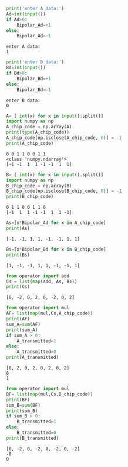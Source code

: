 ```python
print('enter A data:')
Ad=int(input())
if Ad>0:
    Bipolar_Ad=+1
else:
    Bipolar_Ad=-1

```

    enter A data:
    1
    


```python
print('enter B data:')
Bd=int(input())
if Bd>0:
    Bipolar_Bd=+1
else:
    Bipolar_Bd=-1
```

    enter B data:
    0
    


```python
A= [ int(x) for x in input().split()] 
import numpy as np
A_chip_code = np.array(A)
print(type(A_chip_code))
A_chip_code[np.isclose(A_chip_code, 0)] = -1
print(A_chip_code)
```

    0 0 1 1 0 0 1 1
    <class 'numpy.ndarray'>
    [-1 -1  1  1 -1 -1  1  1]
    


```python
B= [ int(x) for x in input().split()] 
import numpy as np
B_chip_code = np.array(B)
B_chip_code[np.isclose(B_chip_code, 0)] = -1
print(B_chip_code)
```

    0 1 1 0 0 1 1 0
    [-1  1  1 -1 -1  1  1 -1]
    


```python
As=[x*Bipolar_Ad for x in A_chip_code]
print(As)
```

    [-1, -1, 1, 1, -1, -1, 1, 1]
    


```python
Bs=[x*Bipolar_Bd for x in B_chip_code]
print(Bs)
```

    [1, -1, -1, 1, 1, -1, -1, 1]
    


```python
from operator import add 
Cs = list(map(add, As, Bs)) 
print(Cs)
```

    [0, -2, 0, 2, 0, -2, 0, 2]
    


```python
from operator import mul 
AF= list(map(mul,Cs,A_chip_code))
print(AF)
sum_A=sum(AF)
print(sum_A)
if sum_A > 0:
    A_transmitted=1
else:
    A_transmitted=0
print(A_transmitted)
```

    [0, 2, 0, 2, 0, 2, 0, 2]
    8
    1
    


```python
from operator import mul 
BF= list(map(mul,Cs,B_chip_code))
print(BF)
sum_B=sum(BF)
print(sum_B)
if sum_B > 0:
    B_transmitted=1
else:
    B_transmitted=0
print(B_transmitted)
```

    [0, -2, 0, -2, 0, -2, 0, -2]
    -8
    0
    


```python

```
